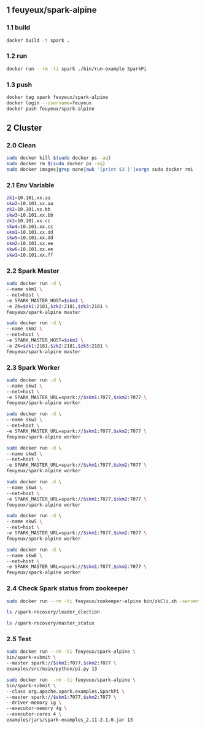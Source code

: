 ## 1 feuyeux/spark-alpine

### 1.1 build
```sh
docker build -t spark .
```

### 1.2 run
```sh
docker run --rm -ti spark ./bin/run-example SparkPi
```

### 1.3 push
```sh
docker tag spark feuyeux/spark-alpine
docker login --username=feuyeux
docker push feuyeux/spark-alpine
```

## 2 Cluster

### 2.0 Clean
```sh
sudo docker kill $(sudo docker ps -aq)
sudo docker rm $(sudo docker ps -aq)
sudo docker images|grep none|awk '{print $3 }'|xargs sudo docker rmi
```

### 2.1 Env Variable
```sh
zk1=10.101.xx.aa 
skw2=10.101.xx.aa
zk2=10.101.xx.bb
skw3=10.101.xx.bb
zk3=10.101.xx.cc
skw4=10.101.xx.cc
skm1=10.101.xx.dd
skw5=10.101.xx.dd
skm2=10.101.xx.ee
skw6=10.101.xx.ee
skw1=10.101.xx.ff
```

### 2.2 Spark Master
```sh
sudo docker run -d \
--name skm1 \
--net=host \
-e SPARK_MASTER_HOST=$skm1 \
-e ZK=$zk1:2181,$zk2:2181,$zk3:2181 \
feuyeux/spark-alpine master
```

```sh
sudo docker run -d \
--name skm2 \
--net=host \
-e SPARK_MASTER_HOST=$skm2 \
-e ZK=$zk1:2181,$zk2:2181,$zk3:2181 \
feuyeux/spark-alpine master
```

### 2.3 Spark Worker

```sh
sudo docker run -d \
--name skw1 \
--net=host \
-e SPARK_MASTER_URL=spark://$skm1:7077,$skm2:7077 \
feuyeux/spark-alpine worker
```

```sh
sudo docker run -d \
--name skw2 \
--net=host \
-e SPARK_MASTER_URL=spark://$skm1:7077,$skm2:7077 \
feuyeux/spark-alpine worker
```

```sh
sudo docker run -d \
--name skw3 \
--net=host \
-e SPARK_MASTER_URL=spark://$skm1:7077,$skm2:7077 \
feuyeux/spark-alpine worker
```

```sh
sudo docker run -d \
--name skw4 \
--net=host \
-e SPARK_MASTER_URL=spark://$skm1:7077,$skm2:7077 \
feuyeux/spark-alpine worker
```

```sh
sudo docker run -d \
--name skw5 \
--net=host \
-e SPARK_MASTER_URL=spark://$skm1:7077,$skm2:7077 \
feuyeux/spark-alpine worker
```

```sh
sudo docker run -d \
--name skw6 \
--net=host \
-e SPARK_MASTER_URL=spark://$skm1:7077,$skm2:7077 \
feuyeux/spark-alpine worker
```

### 2.4 Check Spark status from zookeeper

```sh
sudo docker run --rm -ti feuyeux/zookeeper-alpine bin/zkCli.sh -server $zk1:2181,$zk2:2181,$zk3:2181
```

```sh
ls /spark-recovery/leader_election

ls /spark-recovery/master_status
```

### 2.5 Test
```sh
sudo docker run --rm -ti feuyeux/spark-alpine \
bin/spark-submit \
--master spark://$skm1:7077,$skm2:7077 \
examples/src/main/python/pi.py 13
```

```sh
sudo docker run --rm -ti feuyeux/spark-alpine \
bin/spark-submit \
--class org.apache.spark.examples.SparkPi \
--master spark://$skm1:7077,$skm2:7077 \
--driver-memory 1g \
--executor-memory 4g \
--executor-cores 4 \
examples/jars/spark-examples_2.11-2.1.0.jar 13
```
